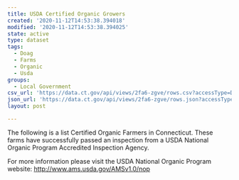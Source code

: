 ```yaml
---
title: USDA Certified Organic Growers
created: '2020-11-12T14:53:38.394018'
modified: '2020-11-12T14:53:38.394025'
state: active
type: dataset
tags:
  - Doag
  - Farms
  - Organic
  - Usda
groups:
  - Local Government
csv_url: 'https://data.ct.gov/api/views/2fa6-zgve/rows.csv?accessType=DOWNLOAD'
json_url: 'https://data.ct.gov/api/views/2fa6-zgve/rows.json?accessType=DOWNLOAD'
layout: post

---
```

The following is a list Certified Organic Farmers in Connecticut. These farms have successfully passed an inspection from a USDA National Organic Program Accredited Inspection Agency. 

For more information please visit the USDA National Organic Program website:  http://www.ams.usda.gov/AMSv1.0/nop
